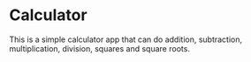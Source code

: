 # Calculator
This is a simple calculator app that can do addition, subtraction, multiplication, division, squares and square roots. 
